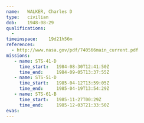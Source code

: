 ```yaml
---
name:	WALKER, Charles D
type:	civilian
dob:	1948-08-29
qualifications:
  - 
timeinspace:	19d21h56m
references:
  - http://www.nasa.gov/pdf/740566main_current.pdf
missions:
   - name: STS-41-D
     time_start:   1984-08-30T12:41:50Z
     time_end:     1984-09-05T13:37:55Z
   - name: STS-51-D
     time_start:   1985-04-12T13:59:05Z
     time_end:     1985-04-19T13:54:29Z
   - name: STS-61-B
     time_start:   1985-11-27T00:29Z
     time_end:     1985-12-03T21:33:50Z
evas:
---
```

